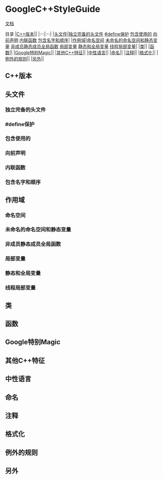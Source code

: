 # GoogleC++StyleGuide

[文档](https://google.github.io/styleguide/cppguide.html)

目录
|[C++版本](#C++版本)||
|:-:|:-:|
|[头文件](#头文件)|[独立完备的头文件](#独立完备的头文件) [\#define保护](#\#define保护) [包含使用的](#包含使用的) [向前声明](#向前声明) [内联函数](#内联函数) [包含名字和顺序](#包含名字和顺序)|
|[作用域](#作用域)|[命名空间](#命名空间) [未命名的命名空间和静态变量](#未命名的命名空间和静态变量) [非成员静态成员全局函数](#非成员静态成员全局函数) [局部变量](#局部变量) [静态和全局变量](#静态和全局变量) [线程局部变量](#线程局部变量)|
|[类](#类)||
|[函数](#函数)||
|[Google特别Magic](#Google特别Magic)||
|[其他C++特征](#其他C++特征)||
|[中性语言](#中性语言)||
|[命名](#命名)||
|[注释](#注释)||
|[格式化](#格式化)||
|[例外的规则](#例外的规则)||
|[另外](#另外)||

## C++版本

## 头文件
### 独立完备的头文件
### \#define保护
### 包含使用的
### 向前声明
### 内联函数
### 包含名字和顺序

## 作用域
### 命名空间
### 未命名的命名空间和静态变量
### 非成员静态成员全局函数
### 局部变量
### 静态和全局变量
### 线程局部变量
## 类

## 函数

## Google特别Magic

## 其他C++特征

## 中性语言

## 命名

## 注释

## 格式化

## 例外的规则

## 另外
